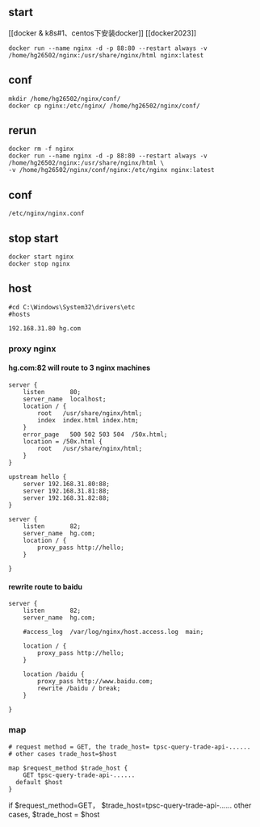 ## start
[[docker & k8s#1、centos下安装docker]]  [[docker2023]]
```shell
docker run --name nginx -d -p 88:80 --restart always -v /home/hg26502/nginx:/usr/share/nginx/html nginx:latest

```
## conf
```shell
mkdir /home/hg26502/nginx/conf/
docker cp nginx:/etc/nginx/ /home/hg26502/nginx/conf/
```

## rerun
```shell
docker rm -f nginx
docker run --name nginx -d -p 88:80 --restart always -v /home/hg26502/nginx:/usr/share/nginx/html \
-v /home/hg26502/nginx/conf/nginx:/etc/nginx nginx:latest
```

## conf
```shell
/etc/nginx/nginx.conf
```
## stop start
```shell
docker start nginx
docker stop nginx

```

## host

```shell
#cd C:\Windows\System32\drivers\etc
#hosts

192.168.31.80 hg.com
```

### proxy nginx

#### hg.com:82 will route to 3 nginx machines
```shell
server {
    listen       80;
    server_name  localhost;
    location / {
        root   /usr/share/nginx/html;
        index  index.html index.htm;
    }
    error_page   500 502 503 504  /50x.html;
    location = /50x.html {
        root   /usr/share/nginx/html;
    }
}

upstream hello {
    server 192.168.31.80:88;
    server 192.168.31.81:88;
    server 192.168.31.82:88;
}

server {
    listen       82;
    server_name  hg.com;
    location / {
        proxy_pass http://hello;
    }

}

```
#### rewrite route to baidu
```shell
server {
    listen       82;
    server_name  hg.com;

    #access_log  /var/log/nginx/host.access.log  main;

    location / {
        proxy_pass http://hello;
    }

    location /baidu {
        proxy_pass http://www.baidu.com;
        rewrite /baidu / break;
    }

}

```

### map
```shell
# request method = GET, the trade_host= tpsc-query-trade-api-......
# other cases trade_host=$host

map $request_method $trade_host {
	GET tpsc-query-trade-api-......
  default $host
}
```
if $request_method=GET， $trade_host=tpsc-query-trade-api-......
other cases, $trade_host = $host
